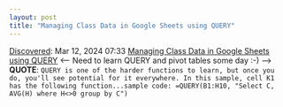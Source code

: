 ```yaml
---
layout: post
title: "Managing Class Data in Google Sheets using QUERY"
---
```

[Discovered](http://rolandtanglao.com/2020/07/29/p1-blogthis-checkvist-list-links-to-blog/): Mar 12, 2024 07:33 [Managing Class Data in Google Sheets using QUERY](https://blog.ohheybrian.com/2024/03/managing-class-data-in-google-sheets/) <-- Need to learn QUERY and pivot tables some day :-) --> **QUOTE**: `QUERY is one of the harder functions to learn, but once you do, you'll see potential for it everywhere. In this sample, cell K1 has the following function...sample code: =QUERY(B1:H10, "Select C, AVG(H) where H<>0 group by C")`
